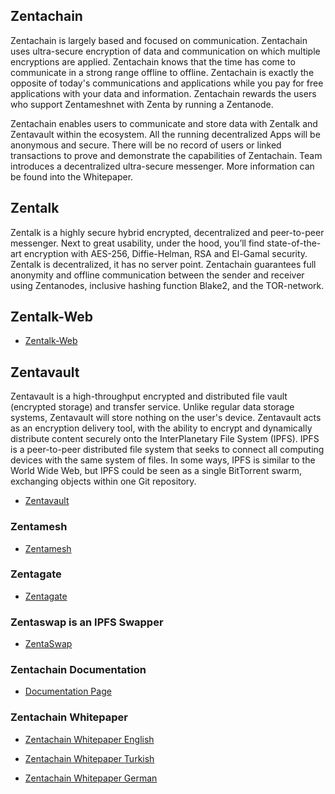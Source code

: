 ## Zentachain

Zentachain is largely based and focused on communication. Zentachain uses ultra-secure encryption of data and communication on which multiple encryptions are applied. Zentachain knows that the time has come to communicate in a strong range offline to offline. Zentachain is exactly the opposite of today's communications and applications while you pay for free applications with your data and information. Zentachain rewards the users who support Zentameshnet with Zenta by running a Zentanode.

Zentachain enables users to communicate and store data with Zentalk and Zentavault within the ecosystem. All the running decentralized Apps will be anonymous and secure. There will be no record of users or linked transactions to prove and demonstrate the capabilities of Zentachain. Team introduces a decentralized ultra-secure messenger. More information can be found into the Whitepaper.

## Zentalk

Zentalk is a highly secure hybrid encrypted, decentralized and peer-to-peer messenger. Next to great usability, under the hood, you’ll find state-of-the-art encryption with AES-256, Diffie-Helman, RSA and El-Gamal security. Zentalk is decentralized, it has no server point. Zentachain guarantees full anonymity and offline communication between the sender and receiver using Zentanodes, inclusive hashing function Blake2, and the TOR-network.

## Zentalk-Web

* [Zentalk-Web](https://zentalk.chat)

## Zentavault

Zentavault is a high-throughput encrypted and distributed file vault (encrypted storage) and transfer service. Unlike regular data storage systems, Zentavault will store nothing on the user's device. Zentavault acts as an encryption delivery tool, with the ability to encrypt and dynamically distribute content securely onto the InterPlanetary File System (IPFS). IPFS is a peer-to-peer distributed file system that seeks to connect all computing devices with the same system of files. In some ways, IPFS is similar to the World Wide Web, but IPFS could be seen as a single BitTorrent swarm, exchanging objects within one Git repository.

* [Zentavault](https://github.com/ZentaChain/Zentavault)

### Zentamesh

* [Zentamesh](https://github.com/ZentaChain/Zentamesh)

### Zentagate

* [Zentagate](https://github.com/ZentaChain/Zentamesh)

### Zentaswap is an IPFS Swapper

 * [ZentaSwap](https://github.com/ZentaChain/ZentaSwap)
 
 ### Zentachain Documentation

* [Documentation Page]()

### Zentachain Whitepaper

* [Zentachain Whitepaper English](https://zentachain.io/documents/Zentachain_Whitepaper.pdf)

* [Zentachain Whitepaper Turkish](https://zentachain.io/documents/ZentachainTurkishWhitepaper.pdf)

* [Zentachain Whitepaper German](https://zentachain.io/documents/Zentachain_Whitepaper_German.pdf)
